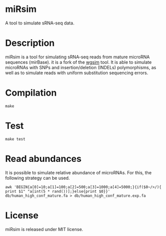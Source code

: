 # miRsim
A tool to simulate sRNA-seq data.

Description
============

miRsim is a tool for simulating sRNA-seq reads from mature microRNA sequences (mirBase). it is a fork of the [wgsim](https://github.com/lh3/wgsim) tool. It is able to simulate microRNAs with SNPs and insertion/deletion (INDELs) polymorphisms, as well as to simulate reads with uniform substitution sequencing errors.


Compilation
===========

```make```

Test
=========

```make test```

Read abundances
===============

It is possible to simulate relative abundance of microRNAs. For this, the following strategy can be used.
 
```
awk 'BEGIN{a[0]=10;a[1]=100;a[2]=500;a[3]=1000;a[4]=5000;}{if($0~/>/){ print $1" "a[int(5 * rand())];}else{print $0}}'  db/human_high_conf_mature.fa > db/human_high_conf_mature.exp.fa 
```


License
=======

miRsim is released under MIT license.


